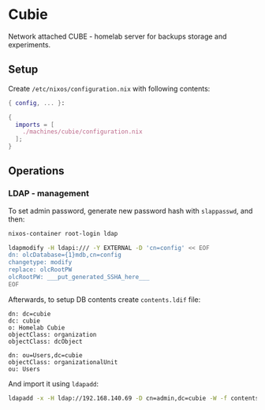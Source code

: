 # Cubie

Network attached CUBE - homelab server for backups storage and experiments.

## Setup

Create `/etc/nixos/configuration.nix` with following contents:

```nix
{ config, ... }:

{
  imports = [
    ./machines/cubie/configuration.nix
  ];
}
```

## Operations

### LDAP - management

To set admin password, generate new password hash with `slappasswd`, and then:

```bash
nixos-container root-login ldap

ldapmodify -H ldapi:/// -Y EXTERNAL -D 'cn=config' << EOF
dn: olcDatabase={1}mdb,cn=config
changetype: modify
replace: olcRootPW
olcRootPW: ___put_generated_SSHA_here___
EOF
```

Afterwards, to setup DB contents create `contents.ldif` file:

```
dn: dc=cubie
dc: cubie
o: Homelab Cubie
objectClass: organization
objectClass: dcObject

dn: ou=Users,dc=cubie
objectClass: organizationalUnit
ou: Users
```

And import it using `ldapadd`:

```bash
ldapadd -x -H ldap://192.168.140.69 -D cn=admin,dc=cubie -W -f contents.ldif
```

